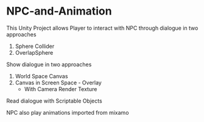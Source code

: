 # NPC-and-Animation
This Unity Project allows Player to interact with NPC through dialogue in two approaches
1. Sphere Collider
2. OverlapSphere

Show dialogue in two approaches
1. World Space Canvas
2. Canvas in Screen Space - Overlay
    * With Camera Render Texture 

Read dialogue with Scriptable Objects

NPC also play animations imported from mixamo